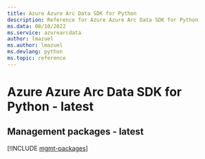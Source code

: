 ```yaml
---
title: Azure Azure Arc Data SDK for Python
description: Reference for Azure Azure Arc Data SDK for Python
ms.data: 08/10/2022
ms.service: azurearcdata
author: lmazuel
ms.author: lmazuel
ms.devlang: python
ms.topic: reference
---
```

# Azure Azure Arc Data SDK for Python - latest

## Management packages - latest
[!INCLUDE [mgmt-packages](azure-arc-data-mgmt-index.md)]